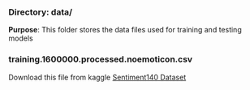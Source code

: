 
### Directory: data/
**Purpose**: This folder stores the data files used for training and testing models


### training.1600000.processed.noemoticon.csv

Download this file from kaggle [Sentiment140 Dataset](https://www.kaggle.com/datasets/kazanova/sentiment140) 
